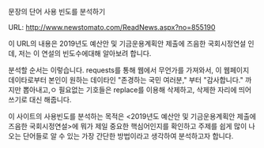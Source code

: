 문장의 단어 사용 빈도를 분석하기

URL: http://www.newstomato.com/ReadNews.aspx?no=855190

이 URL의 내용은 2019년도 예산안 및 기금운용계획안 제출에 즈음한 국회시정연설 인데, 저는 이 연설의 빈도수에대해 알아보려 합니다.

분석할 순서는 이렇습니다.
requests를 통해 웹에서 무언가를 가져와서, 
이 웹페이지 데이타로부터 본인이 원하는 데이타인 "존경하는 국민 여러분," 부터 "감사합니다." 까지만 뽑아내고,ㅇ
필요없는 기호들은 replace를 이용해 삭제하고, 삭제한 자리에 띄어쓰기로 대신 해줍니다. 

이 사이트의 사용빈도를 분석하는 목적은 <2019년도 예산안 및 기금운용계획안 제출에 즈음한 국회시정연설>에 뭐가 제일 중요한 핵심어인지를 확인하고
주제를 쉽게 많이 나오는 단어들로 알 수 있는 가장 간단한 방법이라고 생각하여 분석하고자 합니다.
